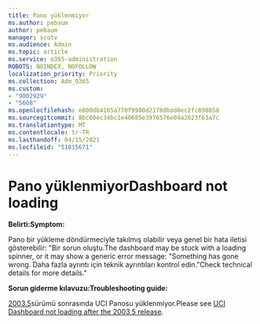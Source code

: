 ```yaml
---
title: Pano yüklenmiyor
ms.author: pebaum
author: pebaum
manager: scotv
ms.audience: Admin
ms.topic: article
ms.service: o365-administration
ROBOTS: NOINDEX, NOFOLLOW
localization_priority: Priority
ms.collection: Adm_O365
ms.custom:
- "9002929"
- "5608"
ms.openlocfilehash: e800db4165a770f9980d2178dbad8ec2fc898858
ms.sourcegitcommit: 8bc60ec34bc1e40685e3976576e04a2623f63a7c
ms.translationtype: MT
ms.contentlocale: tr-TR
ms.lasthandoff: 04/15/2021
ms.locfileid: "51815671"
---
```

# <a name="dashboard-not-loading"></a><span data-ttu-id="ec780-102">Pano yüklenmiyor</span><span class="sxs-lookup"><span data-stu-id="ec780-102">Dashboard not loading</span></span>

<span data-ttu-id="ec780-103">**Belirti:**</span><span class="sxs-lookup"><span data-stu-id="ec780-103">**Symptom:**</span></span>

<span data-ttu-id="ec780-104">Pano bir yükleme döndürmeciyle takılmış olabilir veya genel bir hata iletisi gösterebilir: "Bir sorun oluştu.</span><span class="sxs-lookup"><span data-stu-id="ec780-104">The dashboard may be stuck with a loading spinner, or it may show a generic error message: "Something has gone wrong.</span></span> <span data-ttu-id="ec780-105">Daha fazla ayrıntı için teknik ayrıntıları kontrol edin."</span><span class="sxs-lookup"><span data-stu-id="ec780-105">Check technical details for more details."</span></span>

<span data-ttu-id="ec780-106">**Sorun giderme kılavuzu:**</span><span class="sxs-lookup"><span data-stu-id="ec780-106">**Troubleshooting guide:**</span></span>

<span data-ttu-id="ec780-107">[2003.5](https://support.microsoft.com/help/4558635/uci-dashboard-not-loading-after-the-2003-5-release)sürümü sonrasında UCI Panosu yüklenmiyor.</span><span class="sxs-lookup"><span data-stu-id="ec780-107">Please see [UCI Dashboard not loading after the 2003.5 release](https://support.microsoft.com/help/4558635/uci-dashboard-not-loading-after-the-2003-5-release).</span></span>
